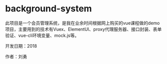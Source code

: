 # background-system
此项目是一个会员管理系统，是我在业余时间根据网上购买的vue课程做的demo项目，主要用到的技术有Vuex、ElementUI、proxy代理服务器、接口封装、表单验证、vue-cli环境变量、mock.js等。

开发日期：2018

作者：刘勇